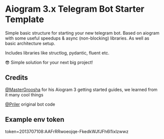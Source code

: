 # Aiogram 3.x Telegram Bot Starter Template

Simple basic structure for starting your new telegram bot.
Based on aiogram with some useful speedups & async (non-blocking) libraries.
As well as basic architecture setup.

Includes libraries like structlog, pydantic, fluent etc.

😎 Simple solution for your next big project!

## Credits
[@MasterGroosha](https://github.com/MasterGroosha) for his Aiogram 3 getting started guides, we learned from it many cool things

[@Priler](https://github.com/Priler/telegramStarsBot) original bot code

## Example env token

token=2013707108:AAFrRRwoeojqe-FkedkWJfJFh6l1ixlzwwz
